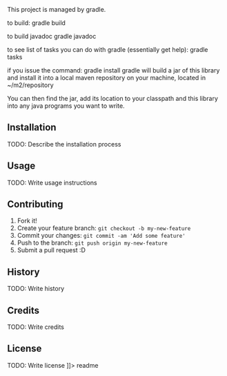 <snippet>
  <content><![CDATA[
# ${1:Project Name}
TODO: Write a project description

This project is managed by gradle.

to build:
gradle build

to build javadoc
gradle javadoc

to see list of tasks you can do with gradle (essentially get help):
gradle tasks

if you issue the command:
gradle install
gradle will build a jar of this library and install it into a local maven repository on your machine,
located in ~/m2/repository

You can then find the jar, add its location to your classpath and this library
into any java programs you want to write.
## Installation
TODO: Describe the installation process
## Usage
TODO: Write usage instructions
## Contributing
1. Fork it!
2. Create your feature branch: `git checkout -b my-new-feature`
3. Commit your changes: `git commit -am 'Add some feature'`
4. Push to the branch: `git push origin my-new-feature`
5. Submit a pull request :D
## History
TODO: Write history
## Credits
TODO: Write credits
## License
TODO: Write license
]]></content>
  <tabTrigger>readme</tabTrigger>
</snippet>
